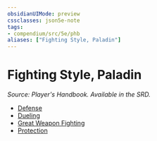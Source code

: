 ```yaml
---
obsidianUIMode: preview
cssclasses: json5e-note
tags:
- compendium/src/5e/phb
aliases: ["Fighting Style, Paladin"]
---
```

# Fighting Style, Paladin
*Source: Player's Handbook. Available in the SRD.* 

- [Defense](compendium/optional-features/defense.md)
- [Dueling](compendium/optional-features/dueling.md)
- [Great Weapon Fighting](compendium/optional-features/great-weapon-fighting.md)
- [Protection](compendium/optional-features/protection.md)